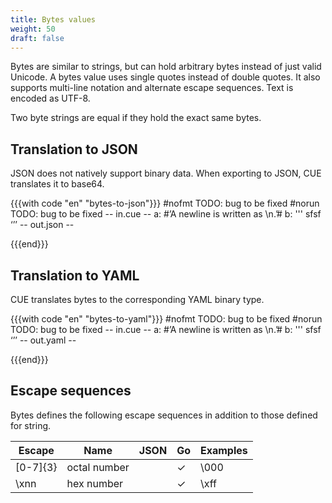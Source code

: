 ```yaml
---
title: Bytes values
weight: 50
draft: false
---
```


Bytes are similar to strings, but can hold arbitrary bytes instead of just valid
Unicode. A bytes value uses single quotes instead of double quotes.  It also
supports multi-line notation and alternate escape sequences. Text is encoded as
UTF-8.

Two byte strings are equal if they hold the exact same bytes.

## Translation to JSON

JSON does not natively support binary data.
When exporting to JSON, CUE translates it to base64.

{{{with code "en" "bytes-to-json"}}}
#nofmt TODO: bug to be fixed
#norun TODO: bug to be fixed
-- in.cue --
a: #’A newline is written as \n.’#
b: '''
    sfsf
    ‘’’
-- out.json --

{{{end}}}

## Translation to YAML

CUE translates bytes to the corresponding YAML binary type.

{{{with code "en" "bytes-to-yaml"}}}
#nofmt TODO: bug to be fixed
#norun TODO: bug to be fixed
-- in.cue --
a: #’A newline is written as \n.’#
b: '''
    sfsf
    ‘’’
-- out.yaml --

{{{end}}}

## Escape sequences

Bytes defines the following escape sequences in addition to those defined for
string.

| Escape | Name | JSON | Go | Examples |
| --- | --- | --- | --- | --- |
| \[0-7]{3} | octal number |  | ✓ | \000 |
| \xnn | hex number |  | ✓ | \xff |

<!-- TODO: should we deprecate octal numbers? -->
